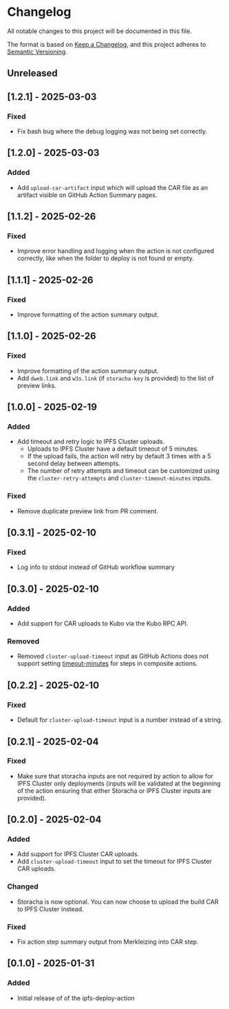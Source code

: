 # Changelog

All notable changes to this project will be documented in this file.

The format is based on [Keep a Changelog](https://keepachangelog.com/en/1.0.0/),
and this project adheres to [Semantic Versioning](https://semver.org/spec/v2.0.0.html).

## Unreleased

## [1.2.1] - 2025-03-03

### Fixed

- Fix bash bug where the debug logging was not being set correctly.

## [1.2.0] - 2025-03-03

### Added

- Add `upload-car-artifact` input which will upload the CAR file as an artifact visible on GitHub Action Summary pages.

## [1.1.2] - 2025-02-26

### Fixed

- Improve error handling and logging when the action is not configured correctly, like when the folder to deploy is not found or empty.

## [1.1.1] - 2025-02-26

### Fixed

- Improve formatting of the action summary output.

## [1.1.0] - 2025-02-26

### Fixed

- Improve formatting of the action summary output.
- Add `dweb.link` and `w3s.link` (if `storacha-key` is provided) to the list of preview links.

## [1.0.0] - 2025-02-19

### Added

- Add timeout and retry logic to IPFS Cluster uploads.
  - Uploads to IPFS Cluster have a default timeout of 5 minutes.
  - If the upload fails, the action will retry by default 3 times with a 5 second delay between attempts.
  - The number of retry attempts and timeout can be customized using the `cluster-retry-attempts` and `cluster-timeout-minutes` inputs.

### Fixed

- Remove duplicate preview link from PR comment.

## [0.3.1] - 2025-02-10

### Fixed

- Log info to stdout instead of GitHub workflow summary

## [0.3.0] - 2025-02-10

### Added

- Add support for CAR uploads to Kubo via the Kubo RPC API.

### Removed

- Removed `cluster-upload-timeout` input as GitHub Actions does not support setting [timeout-minutes](https://github.com/actions/runner/blob/main/docs/adrs/0549-composite-run-steps.md#composite-run-steps-features) for steps in composite actions.

## [0.2.2] - 2025-02-10

### Fixed

- Default for `cluster-upload-timeout` input is a number instead of a string.

## [0.2.1] - 2025-02-04

### Fixed

- Make sure that storacha inputs are not required by action to allow for IPFS Cluster only deployments (inputs will be validated at the beginning of the action ensuring that either Storacha or IPFS Cluster inputs are provided).

## [0.2.0] - 2025-02-04

### Added

- Add support for IPFS Cluster CAR uploads.
- Add `cluster-upload-timeout` input to set the timeout for IPFS Cluster CAR uploads.

### Changed

- Storacha is now optional. You can now choose to upload the build CAR to IPFS Cluster instead.

### Fixed

- Fix action step summary output from Merkleizing into CAR step.

## [0.1.0] - 2025-01-31

### Added

- Initial release of of the ipfs-deploy-action
